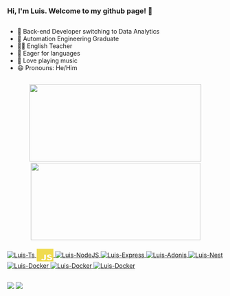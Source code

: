 ### Hi, I'm Luis. Welcome to my github page! 👋
##
* 🚀 Back-end Developer switching to Data Analytics
* 🤖 Automation Engineering Graduate
* 👨‍🏫 English Teacher
* 💬 Eager for languages
* 🎸 Love playing music
* 😄 Pronouns: He/Him
##
<div align="center">
  <a href="https://github.com/luiscoelhodev">
  <img height="180em" width="400em "src="https://github-readme-stats.vercel.app/api?username=luiscoelhodev&show_icons=true&theme=dracula&include_all_commits=true&count_private=true"/>
  <img height="180em" width="395em" src="https://github-readme-stats.vercel.app/api/top-langs/?username=luiscoelhodev&layout=compact&langs_count=7&theme=dracula"/>
</div>
  
<div style="display: inline_block"><br>
  <img align="center" alt="Luis-Ts" height="30" width="40" src="https://cdn.jsdelivr.net/gh/devicons/devicon/icons/typescript/typescript-original.svg" />
  <img align="center" alt="Luis-Js" height="30" width="40" src="https://raw.githubusercontent.com/devicons/devicon/master/icons/javascript/javascript-plain.svg">
  <img align="center" alt="Luis-NodeJS" height="30" width="40" src="https://cdn.jsdelivr.net/gh/devicons/devicon/icons/nodejs/nodejs-original.svg">
  <img align="center" alt="Luis-Express" height="30" width="40" src="https://cdn.jsdelivr.net/gh/devicons/devicon/icons/express/express-original.svg">
  <img align="center" alt="Luis-Adonis" height="30" width="40" src="https://cdn.jsdelivr.net/gh/devicons/devicon/icons/adonisjs/adonisjs-original.svg"/>
  <img align="center" alt="Luis-Nest" height="30" width="40" src="https://cdn.jsdelivr.net/gh/devicons/devicon/icons/nestjs/nestjs-plain.svg" />
  <img align="center" alt="Luis-Docker" height="30" width="40" src="https://cdn.jsdelivr.net/gh/devicons/devicon/icons/docker/docker-original-wordmark.svg" />
  <img align="center" alt="Luis-Docker" height="30" width="40" src="https://cdn.jsdelivr.net/gh/devicons/devicon/icons/mysql/mysql-original-wordmark.svg" />
  <img align="center" alt="Luis-Docker" height="30" width="40" src="https://cdn.jsdelivr.net/gh/devicons/devicon/icons/apachekafka/apachekafka-original-wordmark.svg"/>
  
 </div>
 
 ##
 
 <div> 
  <a href = "mailto:mancoeluis@gmail.com"><img src="https://img.shields.io/badge/Gmail-D14836?style=for-the-badge&logo=gmail&logoColor=white" target="_blank"></a>
  <a href="https://www.linkedin.com/in/luiscoelhodev/" target="_blank"><img src="https://img.shields.io/badge/-LinkedIn-%230077B5?style=for-the-badge&logo=linkedin&logoColor=white" target="_blank"></a> 
 

<!--
**luiscoelhodev/luiscoelhodev** is a ✨ _special_ ✨ repository because its `README.md` (this file) appears on your GitHub profile.

Here are some ideas to get you started:

- 🔭 I’m currently working on ...
- 🌱 I’m currently learning ...
- 👯 I’m looking to collaborate on ...
- 🤔 I’m looking for help with ...
- 💬 Ask me about ...
- 📫 How to reach me: ...
- 😄 Pronouns: ...
- ⚡ Fun fact: ...
-->

